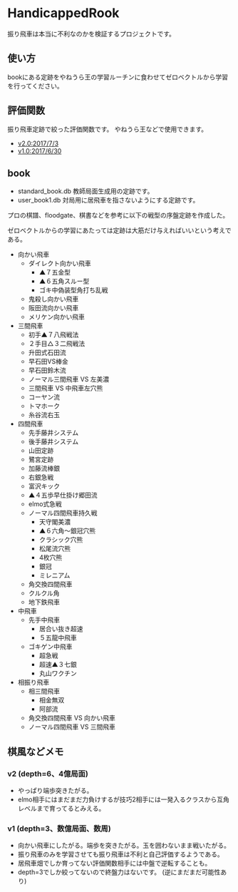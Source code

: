 ﻿# HandicappedRook

振り飛車は本当に不利なのかを検証するプロジェクトです。

## 使い方

bookにある定跡をやねうら王の学習ルーチンに食わせてゼロベクトルから学習を行ってください。

## 評価関数

振り飛車定跡で絞った評価関数です。
やねうら王などで使用できます。

- [v2.0:2017/7/3](https://drive.google.com/file/d/0BwUOadFWQqvjUFVIMW8xX0dBa28/view?usp=sharing)
- [v1.0:2017/6/30](https://drive.google.com/file/d/0BwUOadFWQqvjVFFmYnRIODdsbGc/view?usp=sharing)

## book

- standard_book.db 教師局面生成用の定跡です。
- user_book1.db 対局用に居飛車を指さないようにする定跡です。

プロの棋譜、floodgate、棋書などを参考に以下の戦型の序盤定跡を作成した。

ゼロベクトルからの学習にあたっては定跡は大筋だけ与えればいいという考えである。

- 向かい飛車
	- ダイレクト向かい飛車
		- ▲７五金型
		- ▲６五角スルー型
		- ゴキ中偽装型角打ち乱戦
	- 鬼殺し向かい飛車
	- 阪田流向かい飛車
	- メリケン向かい飛車
- 三間飛車
	- 初手▲７八飛戦法
	- ２手目△３二飛戦法
	- 升田式石田流
	- 早石田VS棒金
	- 早石田鈴木流
	- ノーマル三間飛車 VS 左美濃
	- 三間飛車 VS 中飛車左穴熊
	- コーヤン流
	- トマホーク
	- 糸谷流右玉
- 四間飛車
	- 先手藤井システム
	- 後手藤井システム
	- 山田定跡
	- 鷺宮定跡
	- 加藤流棒銀
	- 右銀急戦
	- 富沢キック
	- ▲４五歩早仕掛け郷田流
	- elmo式急戦
	- ノーマル四間飛車持久戦
		- 天守閣美濃
		- ▲６六角～銀冠穴熊
		- クラシック穴熊
		- 松尾流穴熊
		- 4枚穴熊
		- 銀冠
		- ミレニアム
	- 角交換四間飛車
	- クルクル角
	- 地下鉄飛車
- 中飛車
	- 先手中飛車
		- 居合い抜き超速
		- ５五龍中飛車
	- ゴキゲン中飛車
		- 超急戦
		- 超速▲３七銀
		- 丸山ワクチン
- 相振り飛車
	- 相三間飛車
		- 相金無双
		- 阿部流
	- 角交換四間飛車 VS 向かい飛車
	- ノーマル四間飛車 VS 三間飛車

## 棋風などメモ

### v2 (depth=6、4億局面)
- やっぱり端歩突きたがる。
- elmo相手にはまだまだ力負けするが技巧2相手には一発入るクラスから互角レベルまで育ってるとみえる。

### v1 (depth=3、数億局面、数周)
- 向かい飛車にしたがる。端歩を突きたがる。玉を囲わないまま戦いたがる。
- 振り飛車のみを学習させても振り飛車は不利と自己評価するようである。
- 居飛車畑でしか育ってない評価関数相手には中盤で逆転することも。
- depth=3でしか絞ってないので終盤力はないです。 (逆にまだまだ可能性あり)


